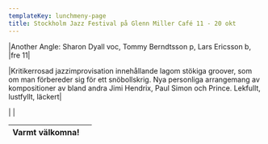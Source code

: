 ```yaml
---
templateKey: lunchmeny-page
title: Stockholm Jazz Festival på Glenn Miller Café 11 - 20 okt
---
```



|Another Angle: Sharon Dyall voc, Tommy Berndtsson p, 
Lars Ericsson b, |fre 11|

|Kritikerrosad jazzimprovisation innehållande lagom stökiga groover, som om man förbereder sig för ett snöbollskrig. Nya personliga arrangemang av kompositioner av bland andra Jimi Hendrix, Paul Simon och Prince. Lekfullt, lustfyllt, läckert|





|
                                            |

| Varmt välkomna!                                                                   |        |
| --------------------------------------------------------------------------------- | ------ |
